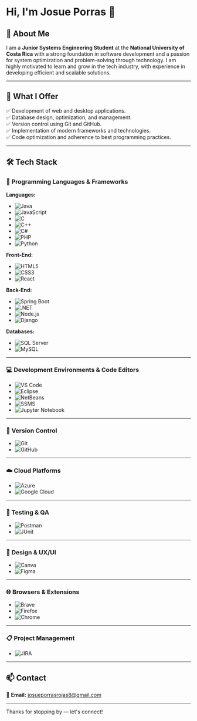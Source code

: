 # Hi, I'm Josue Porras 👋

## 🎯 About Me  
I am a **Junior Systems Engineering Student** at the **National University of Costa Rica** with a strong foundation in software development and a passion for system optimization and problem-solving through technology. I am highly motivated to learn and grow in the tech industry, with experience in developing efficient and scalable solutions.  

---


## 🚀 What I Offer  
✅ Development of web and desktop applications.  
✅ Database design, optimization, and management.  
✅ Version control using Git and GitHub.  
✅ Implementation of modern frameworks and technologies.  
✅ Code optimization and adherence to best programming practices.  

---

## 🛠️ **Tech Stack**  

### 🚀 **Programming Languages & Frameworks**  

**Languages:**
- ![Java](https://img.shields.io/badge/java-%23ED8B00.svg?style=for-the-badge&logo=java&logoColor=white)
- ![JavaScript](https://img.shields.io/badge/javascript-%23F7DF1E.svg?style=for-the-badge&logo=javascript&logoColor=black) 
- ![C](https://img.shields.io/badge/c-%2300599C.svg?style=for-the-badge&logo=c&logoColor=white)
- ![C++](https://img.shields.io/badge/c%2B%2B-%2300599C.svg?style=for-the-badge&logo=c%2B%2B&logoColor=white) 
- ![C#](https://img.shields.io/badge/c%23-%23239120.svg?style=for-the-badge&logo=csharp&logoColor=white)
- ![PHP](https://img.shields.io/badge/php-%23777BB4.svg?style=for-the-badge&logo=php&logoColor=white) 
- ![Python](https://img.shields.io/badge/python-%2314354C.svg?style=for-the-badge&logo=python&logoColor=white)

**Front-End:**
- ![HTML5](https://img.shields.io/badge/html5-%23E34F26.svg?style=for-the-badge&logo=html5&logoColor=white)
- ![CSS3](https://img.shields.io/badge/css3-%231572B6.svg?style=for-the-badge&logo=css3&logoColor=white)
- ![React](https://img.shields.io/badge/react-%2320232a.svg?style=for-the-badge&logo=react&logoColor=%2361DAFB) 

**Back-End:**
- ![Spring Boot](https://img.shields.io/badge/spring%20boot-%236DB33F.svg?style=for-the-badge&logo=springboot&logoColor=white) 
- ![.NET](https://img.shields.io/badge/.NET-%2300C4B4.svg?style=for-the-badge&logo=.net&logoColor=white) 
- ![Node.js](https://img.shields.io/badge/Node.js-%2361DAFB.svg?style=for-the-badge&logo=node.js&logoColor=white) 
- ![Django](https://img.shields.io/badge/Django-%23092E20.svg?style=for-the-badge&logo=django&logoColor=white)

**Databases:**
- ![SQL Server](https://img.shields.io/badge/sql%20server-%234E74A5.svg?style=for-the-badge&logo=microsoftsqlserver&logoColor=white) 
- ![MySQL](https://img.shields.io/badge/mysql-%234479A1.svg?style=for-the-badge&logo=mysql&logoColor=white) 

---

### 💻 **Development Environments & Code Editors**

- ![VS Code](https://img.shields.io/badge/VS%20Code-%23007ACC.svg?style=for-the-badge&logo=visualstudiocode&logoColor=white) 
- ![Eclipse](https://img.shields.io/badge/eclipse-%23000000.svg?style=for-the-badge&logo=eclipse&logoColor=white) 
- ![NetBeans](https://img.shields.io/badge/NetBeans-%23000000.svg?style=for-the-badge&logo=netbeans&logoColor=white) 
- ![SSMS](https://img.shields.io/badge/SQL%20Server%20Management%20Studio-%230D2C1F.svg?style=for-the-badge&logo=microsoftsqlserver&logoColor=white)
- ![Jupyter Notebook](https://img.shields.io/badge/Jupyter%20Notebook-%23F37626.svg?style=for-the-badge&logo=jupyter&logoColor=white)

---

### 🔧 **Version Control**

- ![Git](https://img.shields.io/badge/git-%23F1502F.svg?style=for-the-badge&logo=git&logoColor=white) 
- ![GitHub](https://img.shields.io/badge/github-%23121011.svg?style=for-the-badge&logo=github&logoColor=white) 

---

### ☁️ **Cloud Platforms**

- ![Azure](https://img.shields.io/badge/Microsoft%20Azure-%230078D4.svg?style=for-the-badge&logo=microsoftazure&logoColor=white) 
- ![Google Cloud](https://img.shields.io/badge/Google%20Cloud-%234285F4.svg?style=for-the-badge&logo=googlecloud&logoColor=white) 

---

### 🧪 **Testing & QA**

- ![Postman](https://img.shields.io/badge/Postman-%23FF6C37.svg?style=for-the-badge&logo=postman&logoColor=white) 
- ![JUnit](https://img.shields.io/badge/JUnit-%23F7A700.svg?style=for-the-badge&logo=junit&logoColor=white)

---

### 🎨 **Design & UX/UI**

- ![Canva](https://img.shields.io/badge/Canva-%2300C4CC.svg?style=for-the-badge&logo=canva&logoColor=white) 
- ![Figma](https://img.shields.io/badge/Figma-%2300F8FF.svg?style=for-the-badge&logo=figma&logoColor=black)

---

### 🌐 **Browsers & Extensions**

- ![Brave](https://img.shields.io/badge/Brave-%2300C4CC.svg?style=for-the-badge&logo=brave&logoColor=white) 
- ![Firefox](https://img.shields.io/badge/Firefox-%23FF7139.svg?style=for-the-badge&logo=firefox&logoColor=white) 
- ![Chrome](https://img.shields.io/badge/Chrome-%234285F4.svg?style=for-the-badge&logo=chrome&logoColor=white) 

---

### 📋 **Project Management**

- ![JIRA](https://img.shields.io/badge/Jira-%230A1E2D.svg?style=for-the-badge&logo=jira&logoColor=white) 

---


## 📫 Contact  
📧 **Email:** josueporrasrojas8@gmail.com

---

Thanks for stopping by — let's connect!
